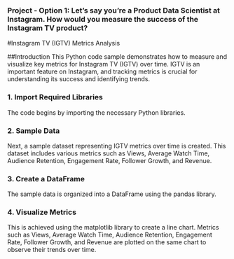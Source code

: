 ### Project - Option 1: Let’s say you’re a Product Data Scientist at Instagram. How would you measure the success of the Instagram TV product?

#Instagram TV (IGTV) Metrics Analysis

##Introduction
This Python code sample demonstrates how to measure and visualize key metrics for Instagram TV (IGTV) over time. IGTV is an important feature on Instagram, and tracking metrics is crucial for understanding its success and identifying trends.

### 1. Import Required Libraries
The code begins by importing the necessary Python libraries.

### 2. Sample Data
Next, a sample dataset representing IGTV metrics over time is created. This dataset includes various metrics such as Views, Average Watch Time, Audience Retention, Engagement Rate, Follower Growth, and Revenue.

### 3. Create a DataFrame
The sample data is organized into a DataFrame using the pandas library.

### 4. Visualize Metrics
This is achieved using the matplotlib library to create a line chart. Metrics such as Views, Average Watch Time, Audience Retention, Engagement Rate, Follower Growth, and Revenue are plotted on the same chart to observe their trends over time.
